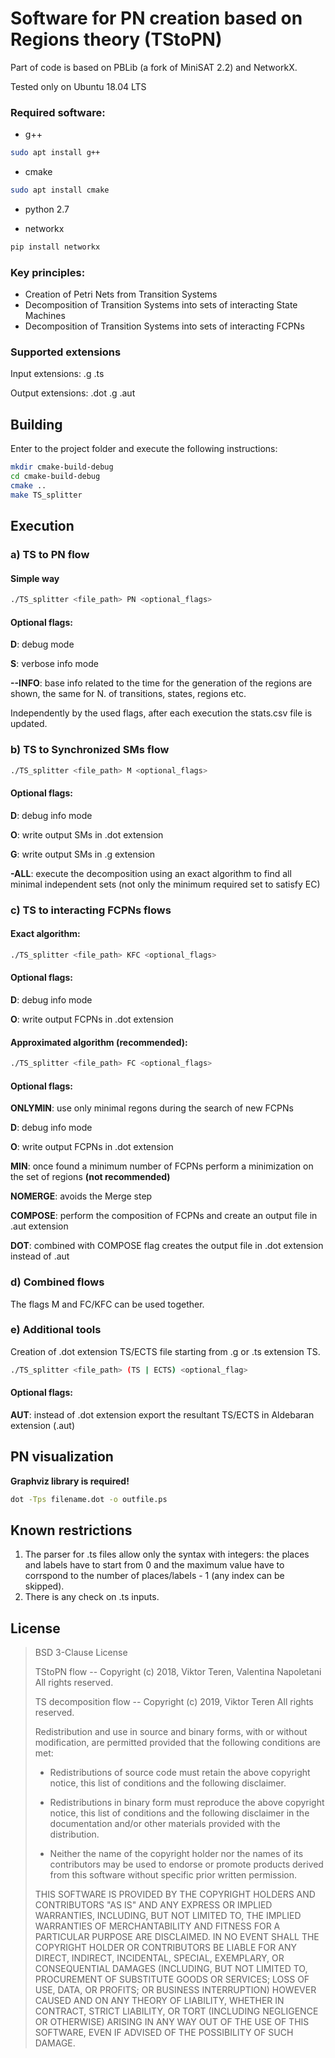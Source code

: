 Software for PN creation based on Regions theory (TStoPN)
========================

Part of code is based on PBLib (a fork of MiniSAT 2.2) and NetworkX.

Tested only on Ubuntu 18.04 LTS

### Required software:
- g++
```Bash
sudo apt install g++
```
- cmake
```Bash
sudo apt install cmake
```

- python 2.7 

- networkx
```Bash
pip install networkx
```

### Key principles:
- Creation of Petri Nets from Transition Systems
- Decomposition of Transition Systems into sets of  interacting State Machines
- Decomposition of Transition Systems into sets of interacting FCPNs
### Supported extensions

Input extensions: .g .ts

Output extensions: .dot .g .aut

Building
--------
Enter to the project folder and execute the following instructions:
```bash
mkdir cmake-build-debug
cd cmake-build-debug
cmake ..
make TS_splitter
```

Execution
---------


### a) TS to PN flow

<!--
Quick way (requirese graphviz library) with .ps file creation

```Bash
./execute.sh
```
-->

#### Simple way

```Bash
./TS_splitter <file_path> PN <optional_flags>
```
#### Optional flags:

<b>D</b>: debug mode

<b>S</b>: verbose info mode

<b>--INFO</b>: base info related to the time for the generation of the regions are shown, the same for N. of transitions, states, regions etc.

Independently by the used flags, after each execution the stats.csv file is updated.

### b) TS to Synchronized SMs flow

```Bash
./TS_splitter <file_path> M <optional_flags>
```

#### Optional flags:

<!--L: creation of a log file-->

<b>D</b>: debug info mode

<b>O</b>: write output SMs in .dot extension

<b>G</b>: write output SMs in .g extension

<b>-ALL</b>: execute the decomposition using an exact algorithm to find all minimal independent sets (not only the minimum required set to satisfy EC)

### c) TS to interacting FCPNs flows

#### Exact algorithm:

```Bash
./TS_splitter <file_path> KFC <optional_flags>
```

#### Optional flags:

<b>D</b>: debug info mode

<b>O</b>: write output FCPNs in .dot extension

#### Approximated algorithm (recommended):

```Bash
./TS_splitter <file_path> FC <optional_flags>
```

#### Optional flags:

<b>ONLYMIN</b>: use only minimal regons during the search of new FCPNs

<b>D</b>: debug info mode

<b>O</b>: write output FCPNs in .dot extension

<b>MIN</b>: once found a minimum number of FCPNs perform a minimization on the set of regions
<b>(not recommended)</b>

<b>NOMERGE</b>: avoids the Merge step

<b>COMPOSE</b>: perform the composition of FCPNs and create an output file in .aut extension

<b>DOT</b>: combined with COMPOSE flag creates the output file in .dot extension instead of .aut

### d) Combined flows

The flags M and FC/KFC can be used together.

<!--
#### Benchmarks on a set of files (still present some issues, better avoid it):

Execution of the decomposition on each file in ./auto_benchmark_dir/:

```Bash
cd cmake-build-debug
./benchmark.sh
```

Execution of the decomposition on each file in ./benchmark_all_flag/ using -ALL flag:

```Bash
./benchmark-exact-alg.sh
```
-->

### e) Additional tools

Creation of .dot extension TS/ECTS file starting from .g or .ts extension TS.

```Bash
./TS_splitter <file_path> (TS | ECTS) <optional_flag>
```

#### Optional flags:

<b>AUT</b>: instead of .dot extension export the resultant TS/ECTS in Aldebaran extension (.aut)

PN visualization
----------------

<b>Graphviz library is required!</b>

```bash
dot -Tps filename.dot -o outfile.ps
```

Known restrictions
------------------

1) The parser for .ts files allow only the syntax with integers: the places and labels have to start from 0 and the maximum value have to corrspond to the number of places/labels - 1 (any index can be skipped).
2) There is any check on .ts inputs.

<!--
Known issues
------------------
-->

## License ##

>BSD 3-Clause License
>
>TStoPN flow -- Copyright (c) 2018, Viktor Teren, Valentina Napoletani All rights reserved.
>
>TS decomposition flow -- Copyright (c) 2019, Viktor Teren
All rights reserved.
>
>Redistribution and use in source and binary forms, with or without
modification, are permitted provided that the following conditions are met:
>
>* Redistributions of source code must retain the above copyright notice, this
  list of conditions and the following disclaimer.
>
>* Redistributions in binary form must reproduce the above copyright notice,
  this list of conditions and the following disclaimer in the documentation
  and/or other materials provided with the distribution.
>
>* Neither the name of the copyright holder nor the names of its
  contributors may be used to endorse or promote products derived from
  this software without specific prior written permission.
>
>THIS SOFTWARE IS PROVIDED BY THE COPYRIGHT HOLDERS AND CONTRIBUTORS "AS IS"
AND ANY EXPRESS OR IMPLIED WARRANTIES, INCLUDING, BUT NOT LIMITED TO, THE
IMPLIED WARRANTIES OF MERCHANTABILITY AND FITNESS FOR A PARTICULAR PURPOSE ARE
DISCLAIMED. IN NO EVENT SHALL THE COPYRIGHT HOLDER OR CONTRIBUTORS BE LIABLE
FOR ANY DIRECT, INDIRECT, INCIDENTAL, SPECIAL, EXEMPLARY, OR CONSEQUENTIAL
DAMAGES (INCLUDING, BUT NOT LIMITED TO, PROCUREMENT OF SUBSTITUTE GOODS OR
SERVICES; LOSS OF USE, DATA, OR PROFITS; OR BUSINESS INTERRUPTION) HOWEVER
CAUSED AND ON ANY THEORY OF LIABILITY, WHETHER IN CONTRACT, STRICT LIABILITY,
OR TORT (INCLUDING NEGLIGENCE OR OTHERWISE) ARISING IN ANY WAY OUT OF THE USE
OF THIS SOFTWARE, EVEN IF ADVISED OF THE POSSIBILITY OF SUCH DAMAGE.